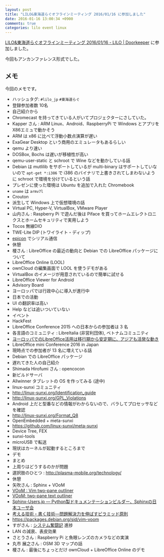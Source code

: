 ```yaml
---
layout: post
title: "LILO&東海道らぐオフラインミーティング 2016/01/16 に参加しました"
date: 2016-01-16 13:00:34 +0900
comments: true
categories: lilo event linux
---
```

[LILO&amp;東海道らぐオフラインミーティング 2016/01/16 - LILO | Doorkeeper](https://lilo.doorkeeper.jp/events/36903 "LILO&amp;東海道らぐオフラインミーティング 2016/01/16 - LILO | Doorkeeper")
に参加しました。

今回もアンカンファレンス形式でした。

<!--more-->

## メモ

今回のメモです。

- ハッシュタグ: `#lilo_jp` `#東海道らぐ`
- 登録参加者数 10名
- 自己紹介から
- Chromecast を持ってきている人がいてプロジェクターにさしていた。
- Kapper さん : ARM Linux、Android、RaspberryPi で Windows とアプリをX86エミュで動かそう
- ARM は x86 に比べて浮動小数点演算が遅い
- ExaGear Desktop という商用のエミュレータもあるらしい
- qemu より速い
- DOSBox, Bochs は遅いが移植性が高い
- qemu-user-static と schroot で Wine などを動かしている話
- Debian は mutlilib をサポートしているが multi-binary はサポートしていないので `apt-get *:i386` で i386 のバイナリで上書きされてしまわないように schroot で環境を分けているという話
- プレゼンに使った環境は Ubuntu を追加で入れた Chromebook
- `uname` は `armv7l`
- Crouton
- 派生して Windows 上で仮想環境の話
- Virtual PC, Hyper-V, VirtualBox, VMware Player
- 山内さん : Raspberry Pi で遊んだ後は Piface を買ってホームエレクトロニクスとホームセキュリティで実用しよう
- Tocos 無線DIO
- TWE-Lite DIP (トワイライト・ディップ)
- [epicon](https://osdn.jp/projects/pepolinux/wiki/epicon) でシリアル通信
- 休憩
- 榎さん : LibreOffice の最近の動向と Debian での LibreOffice パッケージについて
- LibreOffice Online (LOOL)
- ownCloud の編集画面で LOOL を使うデモがある
- VirtualBox のイメージが用意されているので簡単に試せる
- LibreOffice Viewer for Android
- Advisory Board
- ヨーロッパでは行政中心に導入が進行中
- 日本での活動
- UI の翻訳率は高い
- Help などは追いついていない
- イベント
- HackFest
- LibreOffice Conference 2015 への日本からの参加者は 3 名
- 各言語のコミュニティ : LibreItalia (非営利団体), ベトナムコミュニティ
- [ヨーロッパでのLibreOffice活用は移行期から安定期に、アジアも活発な動き](http://itpro.nikkeibp.co.jp/atcl/column/15/102800252/102800003/ "ヨーロッパでのLibreOffice活用は移行期から安定期に、アジアも活発な動き")
- LibreOffice mini Conference 2016 in Japan
- 現時点での参加者が 13 名に増えている話
- Debian での LibreOffice パッケージ
- 遅れてきた人の自己紹介
- Shimada Hirofumi さん : opencocon
- 新ビルドサーバ
- Allwinner タブレットの OS を作ってみる (途中)
- linux-sunxi コミュニティ
- http://linux-sunxi.org/Identification_guide
- http://linux-sunxi.org/GPL_Violations
- Android 上だと型番などの情報がわからないので、バラしてプロセッサなどを確認
- http://linux-sunxi.org/Format_Q8
- OpenEmbedded + meta-sunxi
- https://github.com/linux-sunxi/meta-sunxi
- Device Tree, FEX
- sunxi-tools
- microUSB で転送
- 現状はカーネルが起動するところまで
- デモ
- まとめ
- 上周りはどうするのかが問題
- 選択肢のひとつ : http://plasma-mobile.org/technology/
- 休憩
- 矢吹さん : Sphinx + VOoM
- [VOoM : Vim two-pane outliner](http://www.vim.org/scripts/script.php?script_id=2657 "VOoM : Vim two-pane outliner")
- [VOoM: two-pane text outliner](http://vim-voom.github.io/ "VOoM: two-pane text outliner")
- [Sphinx-Users.jp — Python製ドキュメンテーションビルダー、Sphinxの日本ユーザ会](http://sphinx-users.jp/ "Sphinx-Users.jp — Python製ドキュメンテーションビルダー、Sphinxの日本ユーザ会")
- <a rel="nofollow" href="http://www.amazon.co.jp/gp/product/4478490279/ref=as_li_ss_tl?ie=UTF8&amp;camp=247&amp;creative=7399&amp;creativeASIN=4478490279&amp;linkCode=as2&amp;tag=znz-22">考える技術・書く技術―問題解決力を伸ばすピラミッド原則</a><img src="http://ir-jp.amazon-adsystem.com/e/ir?t=znz-22&amp;l=as2&amp;o=9&amp;a=4478490279" width="1" height="1" border="0" alt="" style="border:none !important; margin:0px !important;" />
- https://packages.debian.org/sid/vim-voom
- すがさん : [システム奮闘記](http://www.geocities.jp/sugachan1973/doc/funtouki.html "システム奮闘記") 進捗
- LAN の減衰、表皮効果
- さとうさん : Raspberry Pi と魚眼レンズのカメラなどの実演
- 丸市 展之さん : OSM 3D マップの話
- 榎さん : 最後にちょっとだけ ownCloud + LibreOffice Online のデモ
